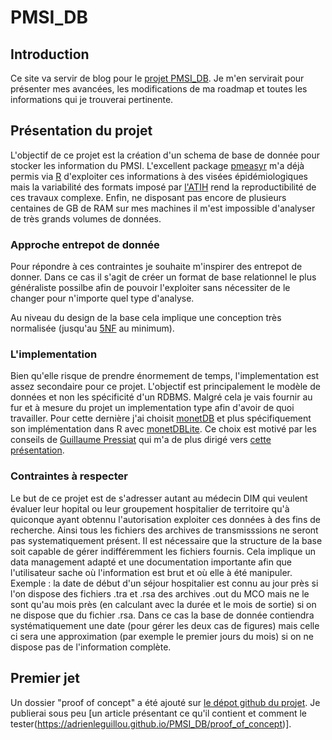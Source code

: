 # PMSI_DB
## Introduction
Ce site va servir de blog pour le [projet PMSI_DB](https://github.com/AdrienLeGuillou/PMSI_DB). Je m'en servirait pour présenter mes avancées, les modifications de ma roadmap et toutes les informations qui je trouverai pertinente.

## Présentation du projet
L'objectif de ce projet est la création d'un schema de base de donnée pour stocker les information du PMSI. 
L'excellent package [pmeasyr](https://github.com/IM-APHP/pmeasyr) m'a déjà permis via [R](https://www.r-project.org/) d'exploiter ces informations à des visées épidémiologiques mais la variabilité des formats imposé par [l'ATIH](http://www.atih.sante.fr/) rend la reproductibilité de ces travaux complexe. Enfin, ne disposant pas encore de plusieurs centaines de GB de RAM sur mes machines il m'est impossible d'analyser de très grands volumes de données.

### Approche entrepot de donnée
Pour répondre à ces contraintes je souhaite m'inspirer des entrepot de donner. Dans ce cas il s'agit de créer un format de base relationnel le plus généraliste possilbe afin de pouvoir l'exploiter sans nécessiter de le changer pour n'importe quel type d'analyse.

Au niveau du design de la base cela implique une conception très normalisée (jusqu'au [5NF](https://en.wikipedia.org/wiki/Fifth_normal_form) au minimum). 

### L'implementation
Bien qu'elle risque de prendre énormement de temps, l'implementation est assez secondaire pour ce projet. L'objectif est principalement le modèle de données et non les spécificité d'un RDBMS. Malgré cela je vais fournir au fur et à mesure du projet un implementation type afin d'avoir de quoi travailler. Pour cette dernière j'ai choisit [monetDB](https://www.monetdb.org/Home) et plus spécifiquement son implémentation dans R avec [monetDBLite](https://www.monetdb.org/blog/monetdblite-r). Ce choix est motivé par les conseils de [Guillaume Pressiat](https://github.com/GuillaumePressiat) qui m'a de plus dirigé vers [cette présentation](https://datactivist.coop/monet/#1). 

### Contraintes à respecter
Le but de ce projet est de s'adresser autant au médecin DIM qui veulent évaluer leur hopital ou leur groupement hospitalier de territoire qu'à quiconque ayant obtennu l'autorisation exploiter ces données à des fins de recherche. Ainsi tous les fichiers des archives de transmisssions ne seront pas systematiquement présent. Il est nécessaire que la structure de la base soit capable de gérer indifféremment les fichiers fournis. Cela implique un data management adapté et une documentation importante afin que l'utilisateur sache où l'information est brut et où elle à été manipuler. 
Exemple : la date de début d'un séjour hospitalier est connu au jour près si l'on dispose des fichiers .tra et .rsa des archives .out du MCO mais ne le sont qu'au mois près (en calculant avec la durée et le mois de sortie) si on ne dispose que du fichier .rsa. Dans ce cas la base de donnée contiendra systématiquement une date (pour gérer les deux cas de figures) mais celle ci sera une approximation (par exemple le premier jours du mois) si on ne dispose pas de l'information complète.

## Premier jet
Un dossier "proof of concept" a été ajouté sur [le dépot github du projet](https://github.com/AdrienLeGuillou/PMSI_DB). Je publierai sous peu [un article présentant ce qu'il contient et comment le tester(https://adrienleguillou.github.io/PMSI_DB/proof_of_concept)].
